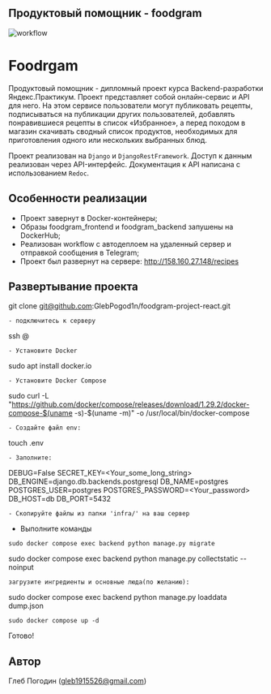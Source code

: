  ## Продуктовый помощник - foodgram

 ![workflow](https://github.com/HelloAgni/foodgram-project-react/actions/workflows/foodgram_workflow.yml/badge.svg)

# Foodrgam

 Продуктовый помощник - дипломный проект курса Backend-разработки Яндекс.Практикум. Проект представляет собой онлайн-сервис и API для него. На этом сервисе пользователи могут публиковать рецепты, подписываться на публикации других пользователей, добавлять понравившиеся рецепты в список «Избранное», а перед походом в магазин скачивать сводный список продуктов, необходимых для приготовления одного или нескольких выбранных блюд.

Проект реализован на `Django` и `DjangoRestFramework`. Доступ к данным реализован через API-интерфейс. Документация к API написана с использованием `Redoc`.

## Особенности реализации

- Проект завернут в Docker-контейнеры;
- Образы foodgram_frontend и foodgram_backend запушены на DockerHub;
- Реализован workflow c автодеплоем на удаленный сервер и отправкой сообщения в Telegram;
- Проект был развернут на сервере: <http://158.160.27.148/recipes>

## Развертывание проекта

git clone git@github.com:GlebPogod1n/foodgram-project-react.git
```
- подключитесь к серверу
```
ssh <server user>@<server IP>
```
- Установите Docker
```
sudo apt install docker.io
```
- Установите Docker Compose
```
sudo curl -L "https://github.com/docker/compose/releases/download/1.29.2/docker-compose-$(uname -s)-$(uname -m)" -o /usr/local/bin/docker-compose
```
- Создайте файл env:
```
touch .env
```
- Заполните:
```
DEBUG=False
SECRET_KEY=<Your_some_long_string>
DB_ENGINE=django.db.backends.postgresql
DB_NAME=postgres
POSTGRES_USER=postgres
POSTGRES_PASSWORD=<Your_password>
DB_HOST=db
DB_PORT=5432
```
- Скопируйте файлы из папки 'infra/' на ваш сервер
```
- Выполните команды
```
sudo docker compose exec backend python manage.py migrate
```
sudo docker compose exec backend python manage.py collectstatic --noinput
```
загрузите ингредиенты и основные люда(по желанию):
```
sudo docker compose exec backend python manage.py loaddata dump.json
```
sudo docker compose up -d
```
Готово!


## Автор

Глеб Погодин (gleb1915526@gmail.com)